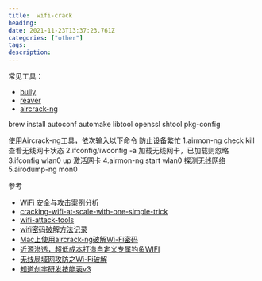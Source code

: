 ```yaml
---
title:  wifi-crack
heading: 
date: 2021-11-23T13:37:23.761Z
categories: ["other"]
tags: 
description: 
---
```


常见工具：  

- [bully](https://www.kali.org/tools/bully/)
- [reaver](https://www.kali.org/tools/reaver/)
- [aircrack-ng](https://www.aircrack-ng.org/doku.php?id=install_aircrack#installing_on_mac_osx)


 
brew install autoconf automake libtool openssl shtool pkg-config


使用Aircrack-ng工具，依次输入以下命令
防止设备繁忙
1.airmon-ng check kill
查看无线网卡状态
2.ifconfig/iwconfig -a
加载无线网卡，已加载则忽略
3.ifconfig wlan0 up
激活网卡
4.airmon-ng start wlan0
探测无线网络
5.airodump-ng mon0


参考  
- [WiFi 安全与攻击案例分析](https://paper.seebug.org/1159/)
- [cracking-wifi-at-scale-with-one-simple-trick](https://www.cyberark.com/resources/threat-research-blog/cracking-wifi-at-scale-with-one-simple-trick)
- [wifi-attack-tools](https://linuxhint.com/wireless-attack-tools-kali-linux/)
- [wifi密码破解方法记录](https://www.jianshu.com/p/44d54b5369d8)
- [Mac上使用aircrack-ng破解Wi-Fi密码](https://uare.github.io/2016/cracking-wifi-by-aircrack-ng-on-mac)
- [近源渗透，超低成本打造自定义专属钓鱼WIFI](https://www.freebuf.com/articles/wireless/272733.html)
- [无线局域网攻防之Wi-Fi破解](https://www.freebuf.com/articles/wireless/280568.html)
- [知道创宇研发技能表v3](https://blog.knownsec.com/Knownsec_RD_Checklist/index.html)